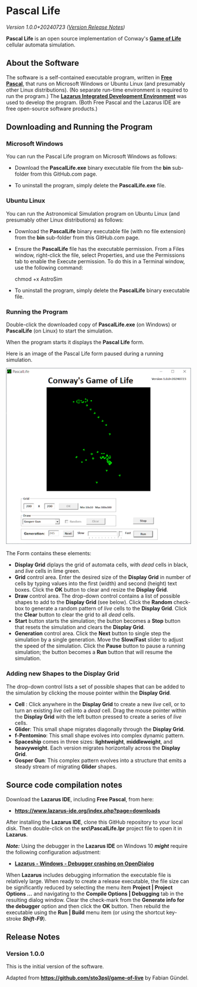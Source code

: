 # Pascal Life

_Version 1.0.0+20240723  ([Version Release Notes](#ReleaseNotes))_ 

**Pascal Life** is an open source implementation of Conway's **[Game of Life](https://en.wikipedia.org/wiki/Conway%27s_Game_of_Life)** cellular automata simulation.

## About the Software

The software is a self-contained executable program, written in **[Free Pascal](https://www.freepascal.org/)**, that runs on Microsoft Windows or Ubuntu Linux (and presumably other Linux distributions).
(No separate run-time environment is required to run the program.)
The **[Lazarus Integrated Development Environment](https://www.lazarus-ide.org/)** was used to develop the program.
(Both Free Pascal and the Lazarus IDE are free open-source software products.) 

## Downloading and Running the Program

### Microsoft Windows

You can run the Pascal Life program on Microsoft Windows as follows:

- Download the **PascalLife.exe** binary executable file from the **bin** sub-folder from this GitHub.com page.

- To uninstall the program, simply delete the **PascalLife.exe** file.

### Ubuntu Linux

You can run the Astronomical Simulation program on Ubuntu Linux (and presumably other Linux distributions) as follows:

- Download the **PascalLife** binary executable file (with no file extension) from the **bin** sub-folder from this GitHub.com page.

- Ensure the **PascalLife** file has the executable permission.  From a Files window, right-click the file, select Properties, and use the Permissions tab to enable the Execute permission.  To do this in a Terminal window, use the following command:
  
    chmod +x AstroSim

- To uninstall the program, simply delete the **PascalLife** binary executable file.

### Running the Program

Double-click the downloaded copy of **PascalLife.exe** (on Windows) or **PascalLife** (on Linux) to start the simulation.

When the program starts it displays the **Pascal Life** form.

Here is an image of the Pascal Life form paused during a running simulation.

![PascalLife Form](img/PascalLife-Form.png?raw=true "PascalLife Form")

The Form contains these elements:

- **Display Grid** diplays the grid of automata cells, with _dead_ cells in black, and _live_ cells in lime green.
- **Grid** control area. Enter the desired size of the **Display Grid** in number of cells by typing values into the first (width) and second (height) text boxes. Click the **OK** button to clear and resize the **Display Grid**.
- **Draw** control area. The drop-down control contains a list of possible shapes to add to the **Display Grid** (see below). Click the **Random** check-box to generate a random pattern of _live_ cells to the **Display Grid**. Click the **Clear** button to clear the grid to all _dead_ cells.
- **Start** button starts the simulation; the button becomes a **Stop** button that resets the simulation and clears the **Display Grid**.
- **Generation** control area. Click the **Next** button to single step the simulation by a single generation. Move the **Slow/Fast** slider to adjust the speed of the simulation. Click the **Pause** button to pause a running simulation; the button becomes a **Run** button that will resume the simulation.


### Adding new Shapes to the Display Grid

The drop-down control lists a set of possible shapes that can be added to the simulation by clicking the mouse pointer within the **Display Grid**.

- **Cell** : Click anywhere in the **Display Grid** to create a new _live_ cell, or to turn an existing _live_ cell into a _dead_ cell. Drag the mouse pointer within the **Display Grid** with the left button pressed to create a series of _live_ cells.
- **Glider**: This small shape migrates diagonally through the **Display Grid**.
- **f-Pentomino**: This small shape evolves into complex dynamic pattern.
- **Spaceship** comes in three sizes: **lightweight**, **middleweight**, and **heavyweight**. Each version migrates horizontally across the **Display Grid**.
- **Gosper Gun**: This complex pattern evolves into a structure that emits a steady stream of migrating **Glider** shapes.
 

## Source code compilation notes

Download the **Lazarus IDE**, including **Free Pascal**, from  here:

- **<https://www.lazarus-ide.org/index.php?page=downloads>**

After installing the **Lazarus IDE**, clone this GitHub repository to your local disk.
Then double-click on the **src\PascalLife.lpr** project file to open it in **Lazarus**. 

_**Note:**_ Using the debugger in the **Lazarus IDE** on Windows 10 _**might**_ require the following configuration adjustment:

- **[Lazarus - Windows - Debugger crashing on OpenDialog](https://www.tweaking4all.com/forum/delphi-lazarus-free-pascal/lazarus-windows-debugger-crashing-on-opendialog/)**

When **Lazarus** includes debugging information the executable file is relatively large.
When ready to create a release executable, the file size can be significantly reduced by selecting the menu item **Project | Project Options ...** and navigating to the **Compile Options | Debugging** tab in the resulting dialog window.
Clear the check-mark from the **Generate info for the debugger** option and then click the **OK** button.
Then rebuild the executable using the **Run | Build** menu item (or using the shortcut key-stroke _**Shift-F9**_).

<a name="ReleaseNotes"></a>

## Release Notes

### Version 1.0.0

This is the initial version of the software.

Adapted from **<https://github.com/sto3psl/game-of-live>** by Fabian Gündel.
